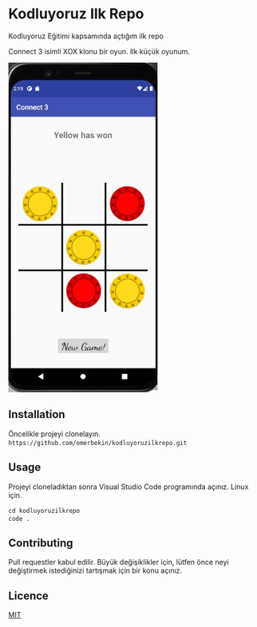 # Kodluyoruz Ilk Repo
Kodluyoruz Eğitimi kapsamında açtığım ilk repo

Connect 3 isimli XOX klonu bir oyun. Ilk küçük oyunum.

![Proje Resmi](https://raw.githubusercontent.com/omerbekin/kodluyoruzilkrepo/main/Connect3.jpg)

## Installation
Öncelikle projeyi clonelayın.
`https://github.com/omerbekin/kodluyoruzilkrepo.git`

## Usage
Projeyi cloneladıktan sonra Visual Studio Code programında açınız.
Linux için.

```
cd kodluyoruzilkrepo
code .
```

## Contributing
Pull requestler kabul edilir. Büyük değişiklikler için, lütfen önce neyi değiştirmek istediğinizi tartışmak için bir konu açınız.

## Licence
[MIT](https://choosealicense.com/licenses/mit/)
